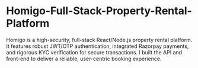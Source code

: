 # Homigo-Full-Stack-Property-Rental-Platform
Homigo is a high-security, full-stack React/Node.js property rental platform. It features robust JWT/OTP authentication, integrated Razorpay payments, and rigorous KYC verification for secure transactions. I built the API and front-end to deliver a reliable, user-centric booking experience.
